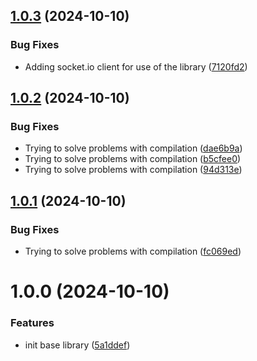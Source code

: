 ## [1.0.3](https://github.com/mindney/nodejs/compare/v1.0.2...v1.0.3) (2024-10-10)


### Bug Fixes

* Adding socket.io client for use of the library ([7120fd2](https://github.com/mindney/nodejs/commit/7120fd2a7667b2b38377e6680e383b4017b4d62a))

## [1.0.2](https://github.com/mindney/nodejs/compare/v1.0.1...v1.0.2) (2024-10-10)


### Bug Fixes

* Trying to solve problems with compilation ([dae6b9a](https://github.com/mindney/nodejs/commit/dae6b9a09e1a17b8ffc41ad86bf8d632f6f24dfb))
* Trying to solve problems with compilation ([b5cfee0](https://github.com/mindney/nodejs/commit/b5cfee0ebc45b7cc83c28bb58d04332b02ff38e9))
* Trying to solve problems with compilation ([94d313e](https://github.com/mindney/nodejs/commit/94d313e4e980f9662e7b494f2846d7ea55c49cf9))

## [1.0.1](https://github.com/mindney/nodejs/compare/v1.0.0...v1.0.1) (2024-10-10)


### Bug Fixes

* Trying to solve problems with compilation ([fc069ed](https://github.com/mindney/nodejs/commit/fc069edbd7dabf318c17ff315811fca8d1ffe8eb))

# 1.0.0 (2024-10-10)


### Features

* init base library ([5a1ddef](https://github.com/mindney/nodejs/commit/5a1ddeffa5347e9839c52279b42ebf1b2420cac6))
